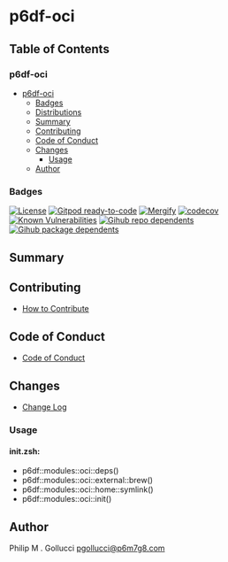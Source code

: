 # p6df-oci

## Table of Contents


### p6df-oci
- [p6df-oci](#p6df-oci)
  - [Badges](#badges)
  - [Distributions](#distributions)
  - [Summary](#summary)
  - [Contributing](#contributing)
  - [Code of Conduct](#code-of-conduct)
  - [Changes](#changes)
    - [Usage](#usage)
  - [Author](#author)

### Badges

[![License](https://img.shields.io/badge/License-Apache%202.0-yellowgreen.svg)](https://opensource.org/licenses/Apache-2.0)
[![Gitpod ready-to-code](https://img.shields.io/badge/Gitpod-ready--to--code-blue?logo=gitpod)](https://gitpod.io/#https://github.com/p6m7g8/p6df-oci)
[![Mergify](https://img.shields.io/endpoint.svg?url=https://gh.mergify.io/badges/p6m7g8/p6df-oci/&style=flat)](https://mergify.io)
[![codecov](https://codecov.io/gh/p6m7g8/p6df-oci/branch/master/graph/badge.svg?token=14Yj1fZbew)](https://codecov.io/gh/p6m7g8/p6df-oci)
[![Known Vulnerabilities](https://snyk.io/test/github/p6m7g8/p6df-oci/badge.svg?targetFile=package.json)](https://snyk.io/test/github/p6m7g8/p6df-oci?targetFile=package.json)
[![Gihub repo dependents](https://badgen.net/github/dependents-repo/p6m7g8/p6df-oci)](https://github.com/p6m7g8/p6df-oci/network/dependents?dependent_type=REPOSITORY)
[![Gihub package dependents](https://badgen.net/github/dependents-pkg/p6m7g8/p6df-oci)](https://github.com/p6m7g8/p6df-oci/network/dependents?dependent_type=PACKAGE)

## Summary

## Contributing

- [How to Contribute](CONTRIBUTING.md)

## Code of Conduct

- [Code of Conduct](CODE_OF_CONDUCT.md)

## Changes

- [Change Log](CHANGELOG.md)

### Usage

#### init.zsh:

- p6df::modules::oci::deps()
- p6df::modules::oci::external::brew()
- p6df::modules::oci::home::symlink()
- p6df::modules::oci::init()


## Author

Philip M . Gollucci <pgollucci@p6m7g8.com>

